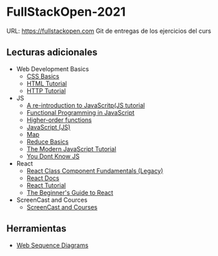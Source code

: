 # FullStackOpen-2021 

URL: https://fullstackopen.com 
Git de entregas de los ejercicios del curs

## Lecturas adicionales
* Web Development Basics
  * [CSS Basics](https://developer.mozilla.org/en-US/docs/Learn/Getting_started_with_the_web/CSS_basics)
  * [HTML Tutorial](https://developer.mozilla.org/en-US/docs/Learn/Getting_started_with_the_web/HTML_basics)
  * [HTTP Tutorial](https://developer.mozilla.org/en-US/docs/Web/HTTP)
* JS
  * [A re-introduction to JavaScritp(JS tutorial](https://developer.mozilla.org/en-US/docs/Web/JavaScript/A_re-introduction_to_JavaScript)
  * [Functional Programming in JavaScript](https://www.youtube.com/playlist?list=PL0zVEGEvSaeEd9hlmCXrk5yUyqUag-n84)
  * [Higher-order functions](https://www.youtube.com/watch?v=BMUiFMZr7vk&list=PL0zVEGEvSaeEd9hlmCXrk5yUyqUag-n84)
  * [JavaScript (JS)](https://developer.mozilla.org/en-US/docs/Web/JavaScript)
  * [Map](https://www.youtube.com/watch?v=bCqtb-Z5YGQ&list=PL0zVEGEvSaeEd9hlmCXrk5yUyqUag-n84&index=2)
  * [Reduce Basics](https://www.youtube.com/watch?v=Wl98eZpkp-c&t=31s)
  * [The Modern JavaScript Tutorial](https://javascript.info/)
  * [You Dont Know JS](https://github.com/getify/You-Dont-Know-JS)
* React
  * [React Class Component Fundamentals (Legacy)](https://egghead.io/courses/react-with-class-components-fundamentals-4351f8bb)
  * [React Docs](https://reactjs.org/docs/getting-started.html)
  * [React Tutorial](https://reactjs.org/tutorial/tutorial.html)
  * [The Beginner's Guide to React](https://egghead.io/courses/the-beginner-s-guide-to-react)
* ScreenCast and Cources
  * [ScreenCast and Courses](https://egghead.io/)

## Herramientas
* [Web Sequence Diagrams](https://www.websequencediagrams.com/)
